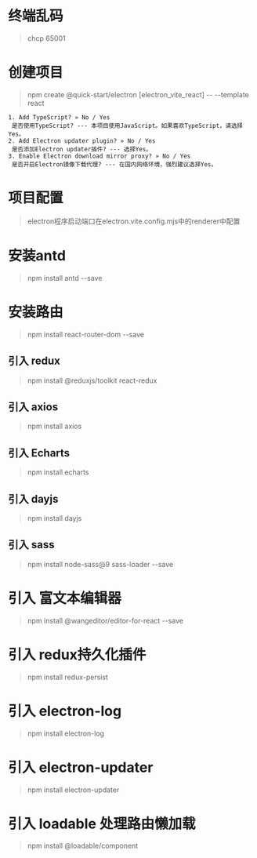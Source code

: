 # 终端乱码

> chcp 65001

# 创建项目

> npm create @quick-start/electron [electron_vite_react] -- --template react

```
1. Add TypeScript? » No / Yes
 是否使用TypeScript? --- 本项目使用JavaScript。如果喜欢TypeScript，请选择Yes。
2. Add Electron updater plugin? » No / Yes
 是否添加Electron updater插件? --- 选择Yes。
3. Enable Electron download mirror proxy? » No / Yes
 是否开启Electron镜像下载代理? --- 在国内网络环境，强烈建议选择Yes。
```

# 项目配置

> electron程序启动端口在electron.vite.config.mjs中的renderer中配置

# 安装antd

> npm install antd --save

# 安装路由

> npm install react-router-dom --save

## 引入 redux

> npm install @reduxjs/toolkit react-redux

## 引入 axios

> npm install axios

## 引入 Echarts

> npm install echarts

## 引入 dayjs

> npm install dayjs

## 引入 sass

> npm install node-sass@9 sass-loader --save

# 引入 富文本编辑器

> npm install @wangeditor/editor-for-react --save

# 引入 redux持久化插件

> npm install redux-persist

# 引入 electron-log

> npm install electron-log

# 引入 electron-updater

> npm install electron-updater

# 引入 loadable 处理路由懒加载

> npm install @loadable/component

